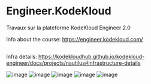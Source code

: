 # Engineer.KodeKloud
Travaux sur la plateforme KodeKloud Engineer 2.0



Info about the course: https://engineer.kodekloud.com/
##
Infra details: https://kodekloudhub.github.io/kodekloud-engineer/docs/projects/nautilus#infrastructure-details

![image](https://github.com/user-attachments/assets/8dd355d8-31ca-4e19-96a6-f6a7bc1108ed)
![image](https://github.com/user-attachments/assets/ec5b1fe6-5725-458e-ae82-850929e12bc6)
![image](https://github.com/user-attachments/assets/40125f4e-3918-4df7-b1ae-fa007228f3a9)
![image](https://github.com/user-attachments/assets/d8cf7a6d-5237-41ea-b4cd-1990d931c99e)
![image](https://github.com/user-attachments/assets/c2c2d8f1-40da-407c-8139-e13c0802c4c3)

